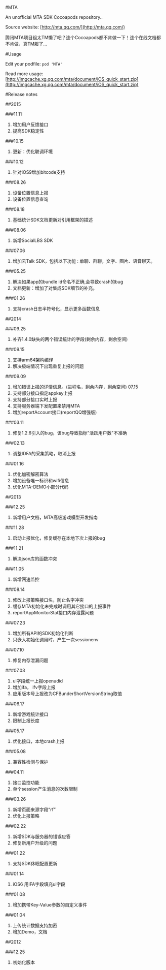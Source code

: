 #MTA

An unofficial MTA SDK Cocoapods repository..

Source website: [http://mta.qq.com/](http://mta.qq.com/)


腾讯MTA项目组太TM懒了吧？连个Cocoapods都不肯做一下！连个在线文档都不肯做，真TM服了...

#Usage

Edit your podfile: `pod 'MTA'`

Read more usage: [http://imgcache.xg.qq.com/mta/document/iOS_quick_start.zip](http://imgcache.xg.qq.com/mta/document/iOS_quick_start.zip)

#Release notes

##2015

###11.11

1. 增加用户反馈接口
2. 提高SDK稳定性

###10.15

1. 更新：优化联调环境

###10.12

1. 针对iOS9增加bitcode支持

###08.26

1. 设备位置信息上报
2. 设备位置信息查询

###08.18

1. 基础统计SDK文档更新对引用框架的描述

###08.06

1. 新增SocialLBS SDK

###07.06

1. 增加云Talk SDK，包括以下功能 : 单聊、群聊，文字、图片、语音聊天。

###05.25

1. 解决如果app的bundle id命名不正确,会导致crash的bug
2. 文档更新：增加了对集成SDK细节的补充。

###01.26

1. 支持crash日志半符号化，显示更多函数信息

##2014

###09.25

1. 补齐1.4.0缺失的两个错误统计的字段(剩余内存，剩余空间)

###09.15

1. 支持arm64架构编译
2. 解决极端情况下出现重复上报的问题

###09.09

1. 增加错误上报的详情信息。(进程名，剩余内存，剩余空间)
07.15
1. 支持部分接口指定appkey上报
2. 支持部分接口实时上报
3. 支持服务器端下发配置来禁用MTA
4. 增加reportAccount接口(reportQQ增强版)

###03.11

1. 修复1.2.6引入的bug，该bug导致指标"活跃用户数"不准确

###02.13

1. 调整IDFA的采集策略，取消上报

###01.16

1. 优化加密解密算法
2. 增加设备唯一标识和wifi信息
3. 优化MTA-DEMO小部分代码

##2013

###12.25

1. 新增用户文档，MTA高级游戏模型开发指南

###11.28

1. 启动上报优化，修复缓存在本地下次上报的bug

###11.21

1. 解决json库的函数冲突

###11.05

1. 新增网速监控

###08.14

1. 修改上报策略接口名，防止名字冲突
2. 缓存MTA初始化未完成时调用其它接口的上报事件
3. reportAppMonitorStat接口内存泄露问题

###07.23

1. 增加所有API的SDK初始化判断
2. 只嵌入初始化调用时，产生一次sessionenv

###07.10

1. 修复内存泄漏问题

###07.03

1. ui字段统一上报openudid
2. 增加ifa， ifv字段上报
3. 应用版本号上报改为CFBunderShortVersionString取值

###06.17

1. 新增游戏统计接口
2. 限制上报长度

###05.17

1. 优化接口，本地crash上报

###05.08

1. 兼容性检测与保护

###04.11

1. 接口监控功能
2. 单个session产生消息的次数限制

###03.26

1. 新增页面来源字段“rf”
2. 优化上报策略

###02.22

1. 新增SDK与服务器的错误应答
2. 修复新用户升级的问题

###01.22

1. 支持SDK休眠配置更新

###01.14

1. iOS6 用IFA字段填充ui字段

###01.08

1. 增加携带Key-Value参数的自定义事件

###01.04

1. 上传统计数据支持加密
2. 增加Demo，文档

##2012

###12.25

1. 初始化版本